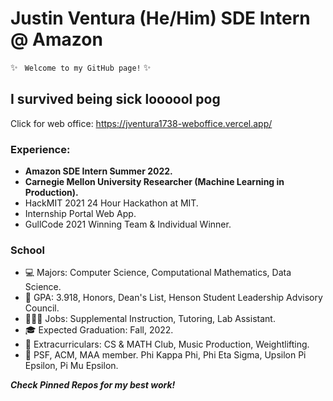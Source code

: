 # Justin Ventura (He/Him) SDE Intern @ Amazon

✨ <code> Welcome to my GitHub page!</code> ✨

## I survived being sick loooool pog

Click for web office: https://jventura1738-weboffice.vercel.app/

### Experience:
- **Amazon SDE Intern Summer 2022.**
- **Carnegie Mellon University Researcher (Machine Learning in Production).**
- HackMIT 2021 24 Hour Hackathon at MIT.
- Internship Portal Web App.
- GullCode 2021 Winning Team & Individual Winner.

### School

- 💻 Majors: Computer Science, Computational Mathematics, Data Science.
- 🧠 GPA: 3.918, Honors, Dean's List, Henson Student Leadership Advisory Council.
- 👨🏻‍💻 Jobs: Supplemental Instruction, Tutoring, Lab Assistant.
- 🎓 Expected Graduation: Fall, 2022.
- 🤩 Extracurriculars: CS & MATH Club, Music Production, Weightlifting.
- 🎩 PSF, ACM, MAA member.  Phi Kappa Phi, Phi Eta Sigma, Upsilon Pi Epsilon, Pi Mu Epsilon.

***Check Pinned Repos for my best work!***
